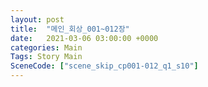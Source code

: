 ```yaml
---
layout: post
title:  "메인_회상_001~012장"
date:   2021-03-06 03:00:00 +0000
categories: Main
Tags: Story Main
SceneCode: ["scene_skip_cp001-012_q1_s10"]
---
```

